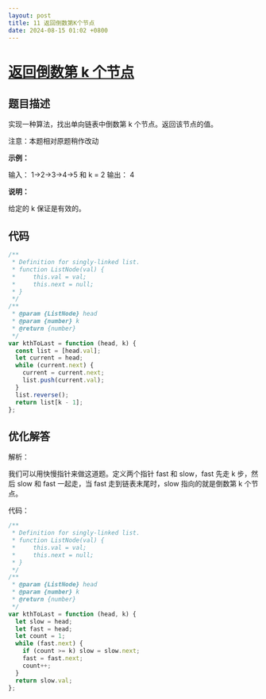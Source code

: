 ```yaml
---
layout: post
title: 11 返回倒数第K个节点
date: 2024-08-15 01:02 +0800
---
```


# [返回倒数第 k 个节点](https://leetcode.cn/problems/kth-node-from-end-of-list-lcci/description/)

## 题目描述

实现一种算法，找出单向链表中倒数第 k 个节点。返回该节点的值。

注意：本题相对原题稍作改动

**示例：**

输入： 1->2->3->4->5 和 k = 2
输出： 4

**说明：**

给定的 k 保证是有效的。

## 代码

```javascript
/**
 * Definition for singly-linked list.
 * function ListNode(val) {
 *     this.val = val;
 *     this.next = null;
 * }
 */
/**
 * @param {ListNode} head
 * @param {number} k
 * @return {number}
 */
var kthToLast = function (head, k) {
  const list = [head.val];
  let current = head;
  while (current.next) {
    current = current.next;
    list.push(current.val);
  }
  list.reverse();
  return list[k - 1];
};
```

## 优化解答

解析：

我们可以用快慢指针来做这道题。定义两个指针 fast 和 slow，fast 先走 k 步，然后 slow 和 fast 一起走，当 fast 走到链表末尾时，slow 指向的就是倒数第 k 个节点。

代码：

```javascript
/**
 * Definition for singly-linked list.
 * function ListNode(val) {
 *     this.val = val;
 *     this.next = null;
 * }
 */
/**
 * @param {ListNode} head
 * @param {number} k
 * @return {number}
 */
var kthToLast = function (head, k) {
  let slow = head;
  let fast = head;
  let count = 1;
  while (fast.next) {
    if (count >= k) slow = slow.next;
    fast = fast.next;
    count++;
  }
  return slow.val;
};
```
